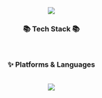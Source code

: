 <div style="text-align:center;">
  <img src="https://capsule-render.vercel.app/api?type=waving&color=auto&height=200&section=header&text=Daehong%20Github!&fontSize=90" />
  <br>
  <center><h3>📚 Tech Stack 📚</h3></center>
  <br>
  <h3>✨ Platforms & Languages </h3>
  <br>
  <img src="https://img.shields.io/badge/Java-007396?style=flat&logo=OpenJDK&logoColor=white"/>
</div>

